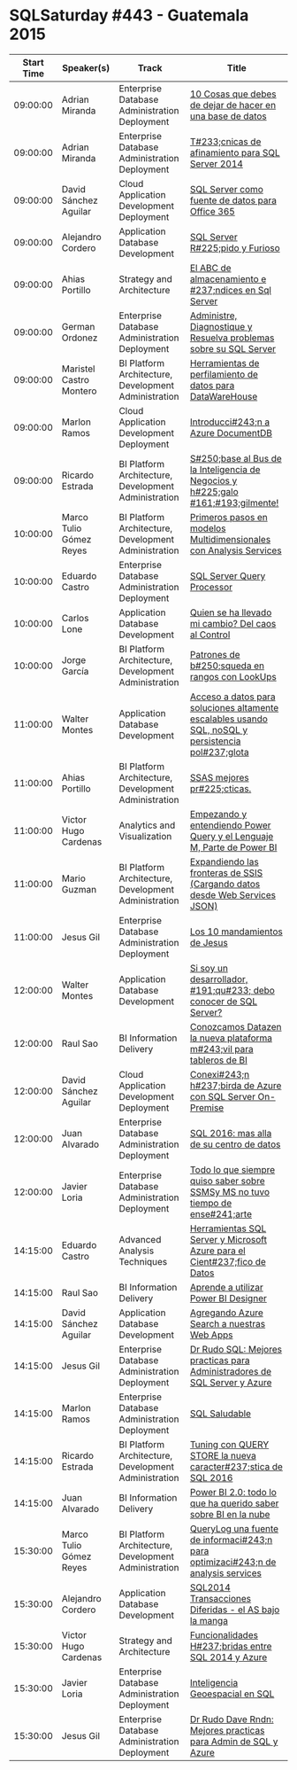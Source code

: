 # SQLSaturday #443 - Guatemala 2015
Start Time|Speaker(s)|Track|Title
---|---|---|---
09:00:00|Adrian Miranda|Enterprise Database Administration  Deployment|[10 Cosas que debes de dejar de hacer en una base de datos](37987.md)
09:00:00|Adrian Miranda|Enterprise Database Administration  Deployment|[T#233;cnicas de afinamiento para SQL Server 2014](37988.md)
09:00:00|David Sánchez Aguilar|Cloud Application Development  Deployment|[SQL Server como fuente de datos para Office 365](39000.md)
09:00:00|Alejandro Cordero|Application  Database Development|[SQL Server R#225;pido y Furioso](39062.md)
09:00:00|Ahias Portillo|Strategy and Architecture|[El ABC de almacenamiento e #237;ndices en Sql Server](39210.md)
09:00:00|German Ordonez|Enterprise Database Administration  Deployment|[Administre, Diagnostique y Resuelva problemas sobre su SQL Server](39221.md)
09:00:00|Maristel Castro Montero|BI Platform Architecture, Development  Administration|[Herramientas de perfilamiento de datos para DataWareHouse](39348.md)
09:00:00|Marlon Ramos|Cloud Application Development  Deployment|[Introducci#243;n a Azure DocumentDB](39355.md)
09:00:00|Ricardo Estrada|BI Platform Architecture, Development  Administration|[S#250;base al Bus de la Inteligencia de Negocios y h#225;galo #161;#193;gilmente!](39363.md)
10:00:00|Marco Tulio Gómez Reyes|BI Platform Architecture, Development  Administration|[Primeros pasos en modelos Multidimensionales con Analysis Services](36876.md)
10:00:00|Eduardo Castro|Enterprise Database Administration  Deployment|[SQL Server Query Processor](38760.md)
10:00:00|Carlos Lone|Application  Database Development|[Quien se ha llevado mi cambio? Del caos al Control](38992.md)
10:00:00|Jorge García|BI Platform Architecture, Development  Administration|[Patrones de b#250;squeda en rangos con LookUps](39333.md)
11:00:00|Walter Montes|Application  Database Development|[Acceso a datos para soluciones altamente escalables usando SQL, noSQL y persistencia pol#237;glota](36874.md)
11:00:00|Ahias Portillo|BI Platform Architecture, Development  Administration|[SSAS mejores pr#225;cticas.](39207.md)
11:00:00|Victor Hugo Cardenas|Analytics and Visualization|[Empezando y entendiendo Power Query y el Lenguaje M, Parte de Power BI](39298.md)
11:00:00|Mario Guzman|BI Platform Architecture, Development  Administration|[Expandiendo las fronteras de SSIS (Cargando datos desde Web Services JSON)](39321.md)
11:00:00|Jesus Gil|Enterprise Database Administration  Deployment|[Los 10 mandamientos de Jesus](39331.md)
12:00:00|Walter Montes|Application  Database Development|[Si soy un desarrollador, #191;qu#233; debo conocer de SQL Server?](36873.md)
12:00:00|Raul Sao|BI Information Delivery|[Conozcamos  Datazen la nueva plataforma m#243;vil para tableros de BI](38818.md)
12:00:00|David Sánchez Aguilar|Cloud Application Development  Deployment|[Conexi#243;n h#237;birda de Azure con SQL Server On-Premise](38840.md)
12:00:00|Juan Alvarado|Enterprise Database Administration  Deployment|[SQL 2016: mas alla de su centro de datos](39114.md)
12:00:00|Javier Loria|Enterprise Database Administration  Deployment|[Todo lo que siempre quiso saber sobre SSMSy MS no tuvo tiempo de ense#241;arte](39361.md)
14:15:00|Eduardo Castro|Advanced Analysis Techniques|[Herramientas SQL Server y Microsoft Azure para el Cient#237;fico de Datos](37570.md)
14:15:00|Raul Sao|BI Information Delivery|[Aprende a utilizar Power BI Designer](38817.md)
14:15:00|David Sánchez Aguilar|Application  Database Development|[Agregando Azure Search a nuestras Web Apps](38838.md)
14:15:00|Jesus Gil|Enterprise Database Administration  Deployment|[Dr Rudo SQL: Mejores practicas para Administradores de SQL Server y Azure](39335.md)
14:15:00|Marlon Ramos|Enterprise Database Administration  Deployment|[SQL Saludable](39349.md)
14:15:00|Ricardo Estrada|BI Platform Architecture, Development  Administration|[Tuning con QUERY STORE la nueva caracter#237;stica de SQL 2016](39354.md)
14:15:00|Juan Alvarado|BI Information Delivery|[Power BI 2.0: todo lo que ha querido saber sobre BI en la nube](39985.md)
15:30:00|Marco Tulio Gómez Reyes|BI Platform Architecture, Development  Administration|[QueryLog una fuente de informaci#243;n para optimizaci#243;n de analysis services](36877.md)
15:30:00|Alejandro Cordero|Application  Database Development|[SQL2014 Transacciones Diferidas - el AS bajo la manga](37340.md)
15:30:00|Victor Hugo Cardenas|Strategy and Architecture|[Funcionalidades H#237;bridas entre SQL 2014 y Azure](39296.md)
15:30:00|Javier Loria|Enterprise Database Administration  Deployment|[Inteligencia Geoespacial en SQL ](39360.md)
15:30:00|Jesus Gil|Enterprise Database Administration  Deployment|[Dr Rudo  Dave Rndn: Mejores practicas para Admin de SQL y Azure](40237.md)
